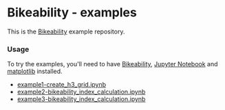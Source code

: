 # Bikeability - examples
This is the [Bikeability](https://github.com/DLR-VF/bikeability) example repository.

### Usage
To try the examples, you'll need to have [Bikeability](https://bikeability.readthedocs.io/en/latest/installation.html), [Jupyter Notebook](https://jupyter.org/install) and [matplotlib](https://matplotlib.org/stable/users/getting_started/) installed.
- [example1-create_h3_grid.ipynb](notebooks/example1-create_h3_grid.ipynb)
- [example2-bikeability_index_calculation.ipynb](notebooks/example2-bikeability_index_calculation.ipynb)
- [example3-bikeability_index_calculation.ipynb](notebooks/example3-bikeability_index_calculation.ipynb)
